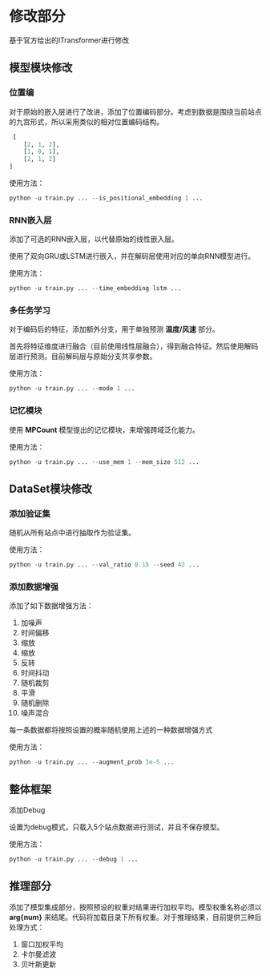 # 修改部分
基于官方给出的ITransformer进行修改

## 模型模块修改

### 位置编
对于原始的嵌入层进行了改进，添加了位置编码部分。考虑到数据是围绕当前站点的九宫形式，所以采用类似的相对位置编码结构。
```python
 [
    [2, 1, 2],
    [1, 0, 1],
    [2, 1, 2]
]
```
使用方法：
```python
python -u train.py ... --is_positional_embedding 1 ...
```

### RNN嵌入层
添加了可选的RNN嵌入层，以代替原始的线性嵌入层。

使用了双向GRU或LSTM进行嵌入，并在解码层使用对应的单向RNN模型进行。

使用方法：
```python
python -u train.py ... --time_embedding lstm ...
```

### 多任务学习
对于编码后的特征，添加额外分支，用于单独预测 **温度/风速** 部分。

首先将特征维度进行融合（目前使用线性层融合），得到融合特征。然后使用解码层进行预测。目前解码层与原始分支共享参数。

使用方法：
```python
python -u train.py ... --mode 1 ...
```

### 记忆模块
使用 **MPCount** 模型提出的记忆模块，来增强跨域泛化能力。

使用方法：
```python
python -u train.py ... --use_mem 1 --mem_size 512 ...
```

## DataSet模块修改

### 添加验证集
随机从所有站点中进行抽取作为验证集。

使用方法：
```python
python -u train.py ... --val_ratio 0.15 --seed 42 ...
```

### 添加数据增强
添加了如下数据增强方法：
1. 加噪声
2. 时间偏移
3. 缩放
4. 缩放
5. 反转
6. 时间抖动
7. 随机裁剪
8. 平滑
9. 随机删除
10. 噪声混合

每一条数据都将按照设置的概率随机使用上述的一种数据增强方式

使用方法：
```python
python -u train.py ... --augment_prob 1e-5 ...
```

## 整体框架
添加Debug

设置为debug模式，只载入5个站点数据进行测试，并且不保存模型。

使用方法：
```python
python -u train.py ... --debug 1 ...
```

## 推理部分

添加了模型集成部分，按照预设的权重对结果进行加权平均。模型权重名称必须以 **arg{num}** 来结尾。代码将加载目录下所有权重。对于推理结果，目前提供三种后处理方式：

1. 窗口加权平均
2. 卡尔曼滤波
3. 贝叶斯更新